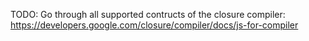 TODO: Go through all supported contructs of the closure compiler: https://developers.google.com/closure/compiler/docs/js-for-compiler
